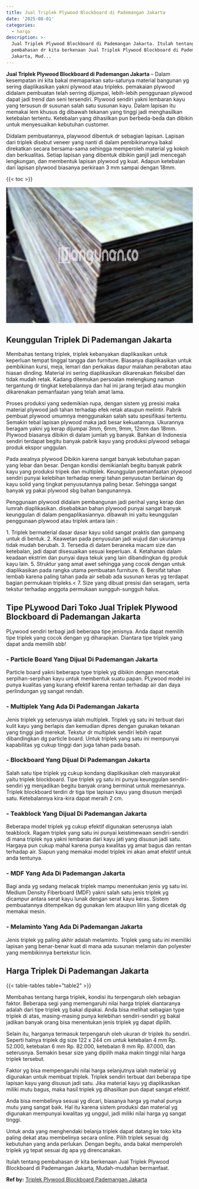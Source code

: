 ```yaml
---
title: Jual Triplek Plywood Blockboard di Pademangan Jakarta
date: '2025-08-01'
categories:
  - harga
description: >-
  Jual Triplek Plywood Blockboard di Pademangan Jakarta. Itulah tentang
  pembahasan dr kita berkenaan Jual Triplek Plywood Blockboard di Pademangan
  Jakarta, Mud...
---
```


**Jual Triplek Plywood Blockboard di Pademangan Jakarta** – Dalam kesempatan ini kita bakal memaparkan satu-satunya material bangunan yg sering diaplikasikan yakni plywood atau tripleks. pemakaian plywood didalam pembuatan telah serring dijumpai, lebih-lebih penggunaan plywood dapat jadi trend dan seni tersendiri. Plywood sendiri yakni lembaran kayu yang tersusun dr susunan salah satu susunan kayu. Dalam lapisan itu memakai lem khusus dg dibawah tekanan yang tinggi jadi menghasilkan ketebalan tertentu. Ketebalan yang dihasilkan pun berbeda-beda dan dibikin untuk menyesuaikan kebutuhan customer.

Didalam pembuatannya, playwood dibentuk dr sebagian lapisan. Lapisan dari triplek disebut veneer yang nanti di dalam pembikinannya bakal direkatkan secara bersama-sama sehingga memperoleh material yg kokoh dan berkualitas. Setiap lapisan yang dibentuk dibikin ganjil jadi mencegah lengkungan, dan membentuk lapisan plywood yg kuat. Adapun ketebalan dari lapisan plywood biasanya perkiraan 3 mm sampai dengan 18mm.

{{< toc >}}

![Jual Triplek Plywood Blockboard di Pademangan Jakarta](/images/jual-triplek-murah-40.png)

## Keunggulan Triplek Di Pademangan Jakarta

Membahas tentang triplek, triplek kebanyakan diaplikasikan untuk keperluan tempat tinggal tangga dan furniture. Biasanya diaplikasikan untuk pembikinan kursi, meja, lemari dan perkakas dapur malahan perabotan atau hiasan dinding. Material ini sering diaplikasikan dikarenakan fleksibel dan tidak mudah retak. Kadang ditemukan persoalan melengkung namun tergantung dr tingkat ketebalannya dan hal ini jarang terjadi atau mungkin dikarenakan pemanfaatan yang telah amat lama.

Proses produksi yang sedemikian rupa, dengan sistem yg presisi maka material plywood jadi tahan terhadap efek retak ataupun melintir. Pabrik pembuat plywood umumnya menggunakan salah satu spesifikasi tertentu. Semakin tebal lapisan plywood maka jadi besar kekuatannya. Ukurannya beragam yakni yg kerap dijumpai 3mm, 6mm, 9mm, 12mm dan 18mm. Plywood biasanya dibikin di dalam jumlah yg banyak. Bahkan di Indonesia sendiri terdapat begitu banyak pabrik kayu yang produksi plywood sebagai produk ekspor unggulan.

Pada awalnya plywood Dibikin karena sangat banyak kebutuhan papan yang lebar dan besar. Dengan kondisi demikianlah begitu banyak pabrik kayu yang produksi tripek dan multiplek. Keunggulan pemanfaatan plywood sendiri punyai kelebihan terhadap energi tahan penyusutan berlainan dg kayu solid yang tingkat penyusutannya paling besar. Sehingga sangat banyak yg pakai plywood sbg bahan bangunannya.

Penggunaan plywood didalam pembangunan jadi perihal yang kerap dan lumrah diaplikasikan. disebabkan bahan plywood punyai sangat banyak keunggulan di dalam pengaplikasiannya. dibawah ini yaitu keunggulan penggunaan plywood atau triplek antara lain :

1\. Triplek bermaterial dasar dasar kayu solid sangat praktis dan gampang untuk di bentuk. 2. Keawetan pada penyusutan jadi wujud dan ukurannya tidak mudah berubah. 3. Tersedia di dalam beraneka macam size dan ketebalan, jadi dapat disesuaikan sesuai keperluan. 4. Ketahanan dalam keadaan ekstrim dan punyai daya tekuk yang lain dibandingkan dg produk kayu lain. 5. Struktur yang amat awet sehingga yang cocok dengan untuk diaplikasikan pada rangka utama pembuatan furniture. 6. Bersifat tahan lembab karena paling tahan pada air sebab ada susunan keras yg terdapat bagian permukaan tripleks.< 7. Size yang dibuat presisi dan seragam, serta tekstur terhadap anggota permukaan sungguh-sungguh halus.

## Tipe PLywood Dari Toko Jual Triplek Plywood Blockboard di Pademangan Jakarta

PLywood sendiri terbagi jadi beberapa tipe jenisnya. Anda dapat memilih tipe triplek yang cocok dengan yg diharapkan. Diantara tipe triplek yang dapat anda memilih sbb!

### \- Particle Board Yang Dijual Di Pademangan Jakarta

Particle board yakni beberapa type triplek yg dibikin dengan mencetak serpihan-serpihan kayu untuk membentuk suatu papan. PLywood model ini punya kualitas yang kurang efektif karena rentan terhadap air dan daya perlindungan yg sangat rendah.

### \- Multiplek Yang Ada Di Pademangan Jakarta

Jenis triplek yg seterusnya ialah multiplek. Triplek yg satu ini terbuat dari kulit kayu yang berlapis dan kemudian dipres dengan gunakan tekanan yang tinggi jadi merekat. Tekstur dr multiplek sendiri lebih rapat dibandingkan dg particle board. Untuk triplek yang satu ini mempunyai kapabilitas yg cukup tinggi dan juga tahan pada basah.

### \- Blockboard Yang Dijual Di Pademangan Jakarta

Salah satu tipe triplek yg cukup kondang diaplikasikan oleh masyarakat yaitu triplek blockboard. Tipe triplek yg satu ini punyai keunggulan sendiri-sendiri yg menjadikan begitu banyak orang berminat untuk memesannya. Triplek blockboard terdiri dr tiga tipe lapisan kayu yang disusun menjadi satu. Ketebalannya kira-kira dapat meraih 2 cm.

### \- Teakblock Yang Dijual Di Pademangan Jakarta

Beberapa model triplek yg cukup efektif digunakan seterusnya ialah teakblock. Ragam triplek yang satu ini punyai keistimewaan sendiri-sendiri di mana triplek nya yakni lembaran dari kayu jati yang disusun jadi satu. Hargaya pun cukup mahal karena punya kwalitas yg amat bagus dan rentan terhadap air. Siapun yang memakai model triplek ini akan amat efektif untuk anda tentunya.

### \- MDF Yang Ada Di Pademangan Jakarta

Bagi anda yg sedang melacak triplek mampu menentukan jenis yg satu ini. Medium Density Fiberboard (MDF) yakni salah satu jenis triplek yg dicampur antara serat kayu lunak dengan serat kayu keras. Sistem pembuatannya ditempelkan dg gunakan lem ataupun lilin yang dicetak dg memakai mesin.

### \- Melaminto Yang Ada Di Pademangan Jakarta

Jenis triplek yg paling akhir adalah melaminto. Triplek yang satu ini memiliki lapisan yang benar-benar kuat di mana ada susunan melamin dan polyester yang membikinnya bertekstur licin.

## Harga Triplek Di Pademangan Jakarta

{{< table-tables table="table2" >}}

Membahas tentang harga triplek, kondisi itu terpengaruh oleh sebagian faktor. Beberapa segi yang memengaruhi nilai harga triplek diantaranya adalah dari tipe triplek yg bakal dipakai. Anda bisa melihat sebagian type triplek di atas, masing-masing punya kelebihan sendiri-sendiri yg bakal jadikan banyak orang bisa menentukan jenis triplek yg dapat dipilih.

Selain itu, harganya termasuk terpengaruh oleh ukuran dr triplek itu sendiri. Seperti halnya triplek dg size 122 x 244 cm untuk ketebalan 4 mm Rp. 52.000, ketebalan 6 mm Rp. 82.000, ketebalan 8 mm Rp. 87.000, dan seterusnya. Semakin besar size yang dipilih maka makin tinggi nilai harga triplek tersebut.

Faktor yg bisa mempengaruhi nilai harga selanjutnya ialah material yg digunakan untuk membuat triplek. Triplek sendiri terbuat dari beberapa tipe lapisan kayu yang disusun jadi satu. Jika material kayu yg diaplikasikan miliki mutu bagus, maka hasil triplek yg dihasilkan pun dapat sangat efektif.

Anda bisa membelinya sesuai yg dicari, biasanya harga yg mahal punya mutu yang sangat baik. Hal itu karena sistem produksi dan material yg digunakan mempunyai kwalitas yg unggul, jadi miliki nilai harga yg sangat tinggi.

Untuk anda yang menghendaki belanja triplek dapat datang ke toko kita paling dekat atau membelinya secara online. Pilih triplek sesuai dg kebutuhan yang anda perlukan. Dengan begitu, anda bakal memperoleh triplek yg tepat sesuai dg apa yg direncanakan.

Itulah tentang pembahasan dr kita berkenaan Jual Triplek Plywood Blockboard di Pademangan Jakarta, Mudah-mudahan bermanfaat.

**Ref by:** [Triplek Plywood Blockboard Pademangan Jakarta](https://id.wikipedia.org/wiki/Triplek)
